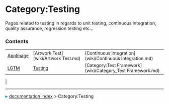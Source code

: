 # Category:Testing
Pages related to testing in regards to unit testing, continuous integration, quality assurance, regression testing etc\...

### Contents

|     |     |     |
| --- | --- | --- |
| [AppImage](wiki/AppImage.md) | [Artwork Test](wiki/Artwork Test.md) | [Continuous Integration](wiki/Continuous Integration.md) |
| [LGTM](wiki/LGTM.md) | [Testing](wiki/Testing.md) | [Category:Test Framework](wiki/Category_Test Framework.md) |
|



---
![](images/Right_arrow.png) [documentation index](../README.md) > Category:Testing
